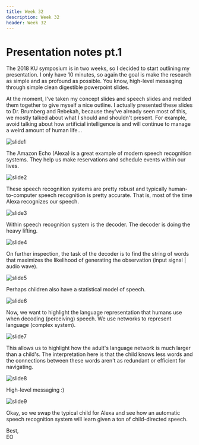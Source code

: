 ```yaml
---
title: Week 32
description: Week 32
header: Week 32
---
```


# Presentation notes pt.1
The 2018 KU symposium is in two weeks, so I decided to start outlining my presentation. I only have 10 minutes, so again the goal is make the research as simple and as profound as possible. You know, high-level messaging through simple clean digestible powerpoint slides.

At the moment, I've taken my concept slides and speech slides and melded them together to give myself a nice outline. I actually presented these slides to Dr. Brumberg and Rebekah, because they've already seen most of this, we mostly talked about what I should and shouldn't present. For example, avoid talking about how artificial intelligence is and will continue to manage a weird amount of human life...


![slide1](https://storage.googleapis.com/root-proposal-1246/CREU_DATA/week_32/Slide1.png)

The Amazon Echo (Alexa) is a great example of modern speech recognition systems. They help us make reservations and schedule events within our lives.


![slide2](https://storage.googleapis.com/root-proposal-1246/CREU_DATA/week_32/Slide2.png)

These speech recognition systems are pretty robust and typically human-to-computer speech recognition is pretty accurate. That is, most of the time Alexa recognizes our speech.

![slide3](https://storage.googleapis.com/root-proposal-1246/CREU_DATA/week_32/Slide3.png)

Within speech recognition system is the decoder. The decoder is doing the heavy lifting.

![slide4](https://storage.googleapis.com/root-proposal-1246/CREU_DATA/week_32/Slide4.png)

On further inspection, the task of the decoder is to find the string of words that maximizes the likelihood of generating the observation (input signal | audio wave).


![slide5](https://storage.googleapis.com/root-proposal-1246/CREU_DATA/week_32/Slide5.png)

Perhaps children also have a statistical model of speech.


![slide6](https://storage.googleapis.com/root-proposal-1246/CREU_DATA/week_32/Slide6.png)

Now, we want to highlight the language representation that humans use when decoding (perceiving) speech. We use networks to represent language (complex system).


![slide7](https://storage.googleapis.com/root-proposal-1246/CREU_DATA/week_32/Slide7.png)

This allows us to highlight how the adult's language network is much larger than a child's. The interpretation here is that the child knows less words and the connections between these words aren't as redundant or efficient for navigating.


![slide8](https://storage.googleapis.com/root-proposal-1246/CREU_DATA/week_32/Slide8.png)

High-level messaging :)


![slide9](https://storage.googleapis.com/root-proposal-1246/CREU_DATA/week_32/Slide9.png)

Okay, so we swap the typical child for Alexa and see how an automatic speech recognition system will learn given a ton of child-directed speech.


Best, <br />
EO

